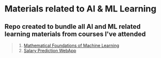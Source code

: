 # Materials related to AI & ML Learning
## Repo created to bundle all AI and ML related learning materials from courses I've attended

> 1.  [Mathematical Foundations of Machine Learning](https://www.udemy.com/share/103Gid3@fBkkmIu2jOc-n-sZds67o1zNZ5Xcp_KpdWJaAeJwg8eJ5B-1LNVZenapK3YKUuKU/ "Udemy Course Link")
> 1.  [Salary Prediction WebApp](https://youtu.be/xl0N7tHiwlw "YouTube Video Link")